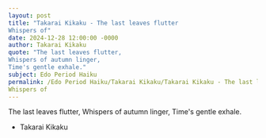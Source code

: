 ```yaml
---
layout: post
title: "Takarai Kikaku - The last leaves flutter 
Whispers of"
date: 2024-12-28 12:00:00 -0000
author: Takarai Kikaku
quote: "The last leaves flutter, 
Whispers of autumn linger, 
Time's gentle exhale."
subject: Edo Period Haiku
permalink: /Edo Period Haiku/Takarai Kikaku/Takarai Kikaku - The last leaves flutter 
Whispers of
---
```


The last leaves flutter, 
Whispers of autumn linger, 
Time's gentle exhale.

- Takarai Kikaku
